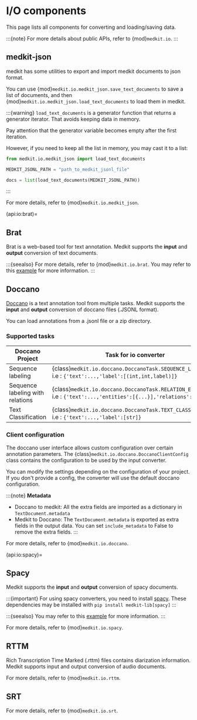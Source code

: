# I/O components

This page lists all components for converting and loading/saving data.

:::{note}
For more details about public APIs, refer to
{mod}`medkit.io`.
:::

## medkit-json

medkit has some utilities to export and import medkit documents to json format.

You can use {mod}`medkit.io.medkit_json.save_text_documents` to save a list of documents, and then {mod}`medkit.io.medkit_json.load_text_documents` to load them in medkit.

:::{warning}
`load_text_documents` is a generator function that returns a generator iterator.
That avoids keeping data in memory.

Pay attention that the generator variable becomes empty after the first iteration.

However, if you need to keep all the list in memory, you may cast it to a list:
```python
from medkit.io.medkit_json import load_text_documents

MEDKIT_JSONL_PATH = "path_to_medkit_jsonl_file"

docs = list(load_text_documents(MEDKIT_JSONL_PATH))
```
:::

For more details, refer to {mod}`medkit.io.medkit_json`.

(api:io:brat)=
## Brat

Brat is a web-based tool for text annotation. Medkit supports the **input** and **output** conversion of text documents. 

:::{seealso}
For more details, refer to {mod}`medkit.io.brat`.
You may refer to this [example](../examples/brat_io.md) for more information.
:::


## Doccano

[Doccano](https://github.com/doccano/doccano) is a text annotation tool from multiple tasks. Medkit supports the **input** and **output** conversion of doccano files (.JSONL format). 

You can load annotations from a .jsonl file or a zip directory.

### Supported tasks
| Doccano Project                  	| Task for io converter                                                                                                     	|
|----------------------------------	|---------------------------------------------------------------------------------------------------------------------------	|
| Sequence labeling                	| {class}`medkit.io.doccano.DoccanoTask.SEQUENCE_LABELING` <br> i.e : `{'text':...,'label':[(int,int,label)]}`              	|
| Sequence labeling with relations 	| {class}`medkit.io.doccano.DoccanoTask.RELATION_EXTRACTION` <br>i.e : `{'text':...,'entities':[{...}],'relations':[{...}]}` 	|
| Text Classification              	| {class}`medkit.io.doccano.DoccanoTask.TEXT_CLASSIFICATION`<br>i.e : `{'text':...,'label':[str]}`                          	|

### Client configuration

The doccano user interface allows custom configuration over certain annotation parameters. The {class}`medkit.io.doccano.DoccanoClientConfig` class contains the configuration to be used by the input converter. 

You can modify the settings depending on the configuration of your project. If you don't provide a config, the converter will use the default doccano configuration.


:::{note}
**Metadata**

- Doccano to medkit: All the extra fields are imported as a dictionary in `TextDocument.metadata`
- Medkit to Doccano: The `TextDocument.metadata` is exported as extra fields in the output data. You can set `include_metadata` to False to remove the extra fields.
:::

For more details, refer to {mod}`medkit.io.doccano`.

(api:io:spacy)=
## Spacy

Medkit supports the **input** and **output** conversion of spacy documents.

:::{important}
For using spacy converters, you need to install [spacy](https://spacy.io/).
These dependencies may be installed with `pip install medkit-lib[spacy]`
:::

:::{seealso}
You may refer to this [example](../examples/spacy/index.md) for more information.
:::

For more details, refer to {mod}`medkit.io.spacy`.



## RTTM

Rich Transcription Time Marked (.rttm) files contains diarization information. 
Medkit supports input and output conversion of audio documents.

For more details, refer to {mod}`medkit.io.rttm`.

## SRT

For more details, refer to {mod}`medkit.io.srt`.
